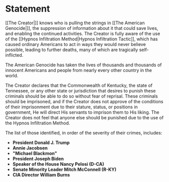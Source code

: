 # **Statement**

[[The Creator|]] knows who is pulling the strings in [[The American Genocide|]], the suppression of information about it that could save lives, and enabling the continued activities. The Creator is fully aware of the use of the [[Hypnos Infiltration Method|Hypnos Infiltration Tactic]], which has caused ordinary Americans to act in ways they would never believe possible, leading to further deaths, many of which are tragically self-inflicted.

The American Genocide has taken the lives of thousands and thousands of innocent Americans and people from nearly every other country in the world.

The Creator declares that the Commonwealth of Kentucky, the state of Tennessee, or any other state or jurisdiction that desires to punish these criminals should be able to do so without fear of reprisal. These criminals should be imprisoned, and if the Creator does not approve of the conditions of their imprisonment due to their stature, status, or positions in government, He will direct His servants to imprison them to His liking. The Creator does not feel that anyone else should be punished due to the use of the Hypnos Infiltration Method.

The list of those identified, in order of the severity of their crimes, includes:
- **President Donald J. Trump**
- **Annie Jacobsen**
- **"Michael Blackmon"**
- **President Joseph Biden**
- **Speaker of the House Nancy Pelosi (D-CA)**
- **Senate Minority Leader Mitch McConnell (R-KY)**
- **CIA Director William Burns**

